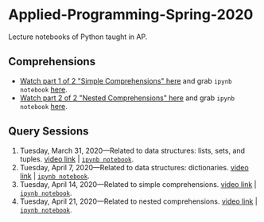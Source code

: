 # Applied-Programming-Spring-2020
Lecture notebooks of Python taught in AP.



## Comprehensions
- [Watch part 1 of 2 "Simple Comprehensions" here](https://youtu.be/styO04BaVnM) and grab `ipynb notebook` [here](https://github.com/MuhammadYaseenKhan/Applied-Programming-Spring-2020/blob/master/Comprehension-1of2.ipynb).
- [Watch part 2 of 2 "Nested Comprehensions" here](https://youtu.be/_FhzEd7thsc) and grab `ipynb notebook` [here](https://github.com/MuhammadYaseenKhan/Applied-Programming-Spring-2020/blob/master/Comprehension-2of2.ipynb).



## Query Sessions
 1. Tuesday, March 31, 2020—Related to data structures: lists, sets, and tuples. [video link](https://www.youtube.com/watch?v=ZSk63Wjm8UE) | [`ipynb notebook`](https://github.com/MuhammadYaseenKhan/Applied-Programming-Spring-2020/blob/master/Query-Session-1.ipynb).
 2. Tuesday, April 7, 2020—Related to data structures: dictionaries. [video link](https://www.youtube.com/watch?v=WMp2OHHo2wY) | [`ipynb notebook`](https://github.com/MuhammadYaseenKhan/Applied-Programming-Spring-2020/blob/master/Query-Session-2.ipynb).
 3. Tuesday, April 14, 2020—Related to simple comprehensions. [video link](https://youtu.be/tEh6_b5cjuk) | [`ipynb notebook`](https://github.com/MuhammadYaseenKhan/Applied-Programming-Spring-2020/blob/master/Query-Session-3.ipynb).
 4. Tuesday, April 21, 2020—Related to nested comprehensions. [video link](https://youtu.be/_FhzEd7thsc) | [`ipynb notebook`](https://github.com/MuhammadYaseenKhan/Applied-Programming-Spring-2020/blob/master/Query-Session-4.ipynb).
